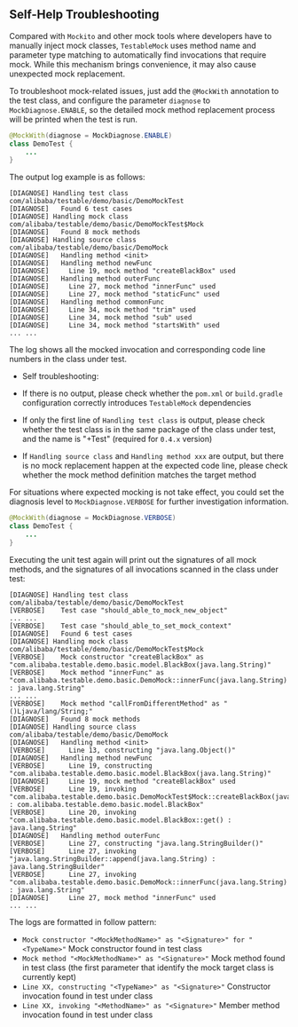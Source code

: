 Self-Help Troubleshooting
---

Compared with `Mockito` and other mock tools where developers have to manually inject mock classes, `TestableMock` uses method name and parameter type matching to automatically find invocations that require mock. While this mechanism brings convenience, it may also cause unexpected mock replacement.

To troubleshoot mock-related issues, just add the `@MockWith` annotation to the test class, and configure the parameter `diagnose` to `MockDiagnose.ENABLE`, so the detailed mock method replacement process will be printed when the test is run.

```java
@MockWith(diagnose = MockDiagnose.ENABLE)
class DemoTest {
    ...
}
```

The output log example is as follows:

```text
[DIAGNOSE] Handling test class com/alibaba/testable/demo/basic/DemoMockTest
[DIAGNOSE]   Found 6 test cases
[DIAGNOSE] Handling mock class com/alibaba/testable/demo/basic/DemoMockTest$Mock
[DIAGNOSE]   Found 8 mock methods
[DIAGNOSE] Handling source class com/alibaba/testable/demo/basic/DemoMock
[DIAGNOSE]   Handling method <init>
[DIAGNOSE]   Handling method newFunc
[DIAGNOSE]     Line 19, mock method "createBlackBox" used
[DIAGNOSE]   Handling method outerFunc
[DIAGNOSE]     Line 27, mock method "innerFunc" used
[DIAGNOSE]     Line 27, mock method "staticFunc" used
[DIAGNOSE]   Handling method commonFunc
[DIAGNOSE]     Line 34, mock method "trim" used
[DIAGNOSE]     Line 34, mock method "sub" used
[DIAGNOSE]     Line 34, mock method "startsWith" used
... ...
```

The log shows all the mocked invocation and corresponding code line numbers in the class under test.

- Self troubleshooting:

- If there is no output, please check whether the `pom.xml` or `build.gradle` configuration correctly introduces `TestableMock` dependencies
- If only the first line of `Handling test class` is output, please check whether the test class is in the same package of the class under test, and the name is "<ClassUnderTest>+Test" (required for `0.4.x` version)
- If `Handling source class` and `Handling method xxx` are output, but there is no mock replacement happen at the expected code line, please check whether the mock method definition matches the target method

For situations where expected mocking is not take effect, you could set the diagnosis level to `MockDiagnose.VERBOSE` for further investigation information.

```java
@MockWith(diagnose = MockDiagnose.VERBOSE)
class DemoTest {
    ...
}
```

Executing the unit test again will print out the signatures of all mock methods, and the signatures of all invocations scanned in the class under test:

```text
[DIAGNOSE] Handling test class com/alibaba/testable/demo/basic/DemoMockTest
[VERBOSE]    Test case "should_able_to_mock_new_object"
... ...
[VERBOSE]    Test case "should_able_to_set_mock_context"
[DIAGNOSE]   Found 6 test cases
[DIAGNOSE] Handling mock class com/alibaba/testable/demo/basic/DemoMockTest$Mock
[VERBOSE]    Mock constructor "createBlackBox" as "com.alibaba.testable.demo.basic.model.BlackBox(java.lang.String)"
[VERBOSE]    Mock method "innerFunc" as "com.alibaba.testable.demo.basic.DemoMock::innerFunc(java.lang.String) : java.lang.String"
... ...
[VERBOSE]    Mock method "callFromDifferentMethod" as "()Ljava/lang/String;"
[DIAGNOSE]   Found 8 mock methods
[DIAGNOSE] Handling source class com/alibaba/testable/demo/basic/DemoMock
[DIAGNOSE]   Handling method <init>
[VERBOSE]      Line 13, constructing "java.lang.Object()"
[DIAGNOSE]   Handling method newFunc
[VERBOSE]      Line 19, constructing "com.alibaba.testable.demo.basic.model.BlackBox(java.lang.String)"
[DIAGNOSE]     Line 19, mock method "createBlackBox" used
[VERBOSE]      Line 19, invoking "com.alibaba.testable.demo.basic.DemoMockTest$Mock::createBlackBox(java.lang.String) : com.alibaba.testable.demo.basic.model.BlackBox"
[VERBOSE]      Line 20, invoking "com.alibaba.testable.demo.basic.model.BlackBox::get() : java.lang.String"
[DIAGNOSE]   Handling method outerFunc
[VERBOSE]      Line 27, constructing "java.lang.StringBuilder()"
[VERBOSE]      Line 27, invoking "java.lang.StringBuilder::append(java.lang.String) : java.lang.StringBuilder"
[VERBOSE]      Line 27, invoking "com.alibaba.testable.demo.basic.DemoMock::innerFunc(java.lang.String) : java.lang.String"
[DIAGNOSE]     Line 27, mock method "innerFunc" used
... ...
```

The logs are formatted in follow pattern:

- `Mock constructor "<MockMethodName>" as "<Signature>" for "<TypeName>"` Mock constructor found in test class
- `Mock method "<MockMethodName>" as "<Signature>"` Mock method found in test class (the first parameter that identify the mock target class is currently kept)
- `Line XX, constructing "<TypeName>" as "<Signature>"` Constructor invocation found in test under class
- `Line XX, invoking "<MethodName>" as "<Signature>"` Member method invocation found in test under class
